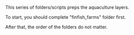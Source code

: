 This series of folders/scripts preps the aquaculture layers. 

To start, you should complete "finfish_farms" folder first.

After that, the order of the folders do not matter.


